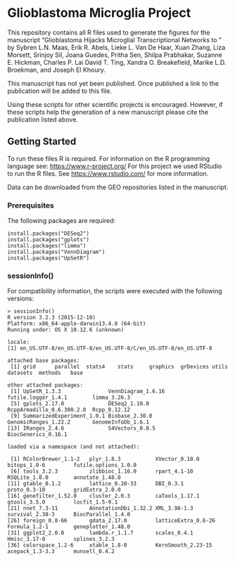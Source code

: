 # Glioblastoma Microglia Project

This repository contains all R files used to generate the figures for the manuscript “Glioblastoma Hijacks Microglial Transcriptional Networks to ” by Sybren L.N. Maas, Erik R. Abels, Lieke L. Van De Haar, Xuan Zhang, Liza Morsett, Srinjoy Sil, Joana Guedes, Pritha Sen, Shilpa Prabhakar, Suzanne E. Hickman, Charles P. Lai David T. Ting, Xandra O. Breakefield, Marike L.D. Broekman, and Joseph El Khoury.

This manuscript has not yet been published. Once published a link to the publication will be added to this file.

Using these scripts for other scientific projects is encouraged. However, if these scripts help the generation of a new manuscript please cite the publication listed above.

## Getting Started

To run these files R is required. For information on the R programming language see: https://www.r-project.org/
For this project we used RStudio to run the R files. See https://www.rstudio.com/ for more information.

Data can be downloaded from the GEO repositories listed in the manuscript. 

### Prerequisites

The following packages are required:

```
install.packages("DESeq2")
install.packages("gplots")
install.packages("limma")
install.packages("VennDiagram")
install.packages("UpSetR")
```

### sessionInfo()

For compatibility information, the scripts were executed with the following versions:

```
> sessionInfo()
R version 3.2.3 (2015-12-10)
Platform: x86_64-apple-darwin13.4.0 (64-bit)
Running under: OS X 10.12.6 (unknown)

locale:
[1] en_US.UTF-8/en_US.UTF-8/en_US.UTF-8/C/en_US.UTF-8/en_US.UTF-8

attached base packages:
 [1] grid      parallel  stats4    stats     graphics  grDevices utils     datasets  methods   base     

other attached packages:
 [1] UpSetR_1.3.3               VennDiagram_1.6.16         futile.logger_1.4.1        limma_3.26.3              
 [5] gplots_2.17.0              DESeq2_1.10.0              RcppArmadillo_0.6.300.2.0  Rcpp_0.12.12              
 [9] SummarizedExperiment_1.0.1 Biobase_2.30.0             GenomicRanges_1.22.2       GenomeInfoDb_1.6.1        
[13] IRanges_2.4.6              S4Vectors_0.8.5            BiocGenerics_0.16.1       

loaded via a namespace (and not attached):

 [1] RColorBrewer_1.1-2   plyr_1.8.3           XVector_0.10.0       bitops_1.0-6         futile.options_1.0.0
 [6] tools_3.2.3          zlibbioc_1.16.0      rpart_4.1-10         RSQLite_1.0.0        annotate_1.48.0     
[11] gtable_0.1.2         lattice_0.20-33      DBI_0.3.1            proto_0.3-10         gridExtra_2.0.0     
[16] genefilter_1.52.0    cluster_2.0.3        caTools_1.17.1       gtools_3.5.0         locfit_1.5-9.1      
[21] nnet_7.3-11          AnnotationDbi_1.32.2 XML_3.98-1.3         survival_2.38-3      BiocParallel_1.4.0  
[26] foreign_0.8-66       gdata_2.17.0         latticeExtra_0.6-26  Formula_1.2-1        geneplotter_1.48.0  
[31] ggplot2_2.0.0        lambda.r_1.1.7       scales_0.4.1         Hmisc_3.17-0         splines_3.2.3       
[36] colorspace_1.2-6     xtable_1.8-0         KernSmooth_2.23-15   acepack_1.3-3.3      munsell_0.4.2  
```